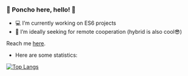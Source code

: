 ### 🎾 Poncho here, hello! 🍊

- 💻 I’m currently working on ES6 projects
- 🌇 I’m ideally seeking for remote cooperation (hybrid is also cool😎)

Reach me [here](https://alfonso-dev.com/contact/).

- Here are some statistics:

[![Top Langs](https://github-readme-stats.vercel.app/api/top-langs/?username=Alfonso-Jim&layout=compact&hide=php,visualbasic&theme=radical)](https://github.com/anuraghazra/github-readme-stats)
